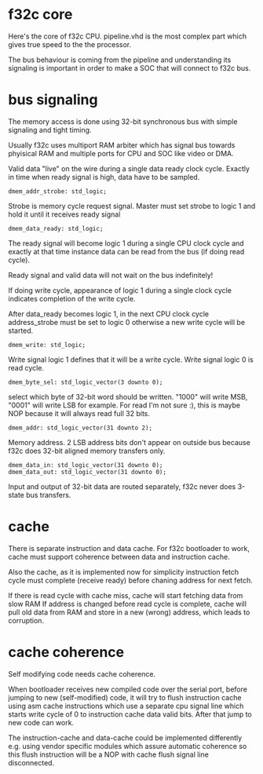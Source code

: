 # f32c core

Here's the core of f32c CPU. 
pipeline.vhd is the most complex part which
gives true speed to the the processor. 

The bus behaviour is coming from the pipeline
and understanding its signaling is important
in order to make a SOC that will connect to f32c bus.

# bus signaling

The memory access is done using 32-bit synchronous
bus with simple signaling and tight timing.

Usually f32c uses multiport RAM arbiter which
has signal bus towards phyisical RAM and multiple
ports for CPU and SOC like video or DMA.

Valid data "live" on the wire during a single data
ready clock cycle. Exactly in time when ready
signal is high, data have to be sampled.

    dmem_addr_strobe: std_logic;
Strobe is memory cycle request signal.
Master must set strobe to logic 1 and hold it until
it receives ready signal

    dmem_data_ready: std_logic;
The ready signal will become logic 1 during a single CPU 
clock cycle and exactly at that time instance data
can be read from the bus (if doing read cycle).

Ready signal and valid data will not wait on the bus 
indefinitely!

If doing write cycle, appearance of logic 1 during a
single clock cycle indicates completion of the write cycle.

After data_ready becomes logic 1, in the next CPU clock cycle 
address_strobe must be set to logic 0 otherwise a
new write cycle will be started.

    dmem_write: std_logic;
Write signal logic 1 defines that it will be a write cycle.
Write signal logic 0 is read cycle.

    dmem_byte_sel: std_logic_vector(3 downto 0);
select which byte of 32-bit word should be written.
"1000" will write MSB, "0001" will write LSB for example.
For read I'm not sure :), this is maybe NOP because it 
will always read full 32 bits.

    dmem_addr: std_logic_vector(31 downto 2);
Memory address. 2 LSB address bits don't appear on outside
bus because f32c does 32-bit aligned memory transfers only.

    dmem_data_in: std_logic_vector(31 downto 0);
    dmem_data_out: std_logic_vector(31 downto 0);
Input and output of 32-bit data are routed separately,
f32c never does 3-state bus transfers.

# cache

There is separate instruction and data cache.
For f32c bootloader to work, cache must support
coherence between data and instruction cache.

Also the cache, as it is implemented now for
simplicity instruction fetch cycle must complete
(receive ready) before chaning address for next
fetch. 

If there is read cycle with cache miss, cache will
start fetching data from slow RAM
If address is changed before read cycle is complete, 
cache will pull old data from RAM and store in a
new (wrong) address, which leads to corruption.

# cache coherence

Self modifying code needs cache coherence.

When bootloader receives new compiled code over the serial port, 
before jumping to new (self-modified) code, it will try to flush 
instruction cache using asm cache instructions which use a separate
cpu signal line which starts write cycle of 0 to instruction cache 
data valid bits. After that jump to new code can work.

The instruction-cache and data-cache could be implemented differently
e.g. using vendor specific modules which assure
automatic coherence so this flush instruction will be a NOP with
cache flush signal line disconnected.
